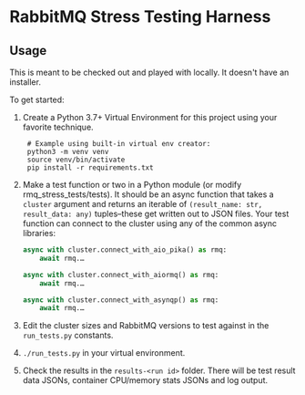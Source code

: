 # RabbitMQ Stress Testing Harness

## Usage
This is meant to be checked out and played with locally. It doesn't have an
installer.

To get started:
1. Create a Python 3.7+ Virtual Environment for this project using your favorite
technique.

        # Example using built-in virtual env creator:
        python3 -m venv venv
        source venv/bin/activate
        pip install -r requirements.txt

2. Make a test function or two in a Python module (or modify
rmq_stress_tests/tests). It should be an async function that takes a `cluster`
argument and returns an iterable of `(result_name: str, result_data: any)`
tuples–these get written out to JSON files. Your test function can connect to
the cluster using any of the common async libraries:

    ```python
   async with cluster.connect_with_aio_pika() as rmq:
        await rmq.…
    ```

    ```python
    async with cluster.connect_with_aiormq() as rmq:
        await rmq.…
    ```

    ```python
    async with cluster.connect_with_asynqp() as rmq:
        await rmq.…
    ```

3. Edit the cluster sizes and RabbitMQ versions to test against in the
`run_tests.py` constants.
4. `./run_tests.py` in your virtual environment.
5. Check the results in the `results-<run id>` folder. There will be test
result data JSONs, container CPU/memory stats JSONs and log output.
